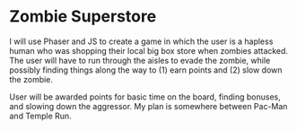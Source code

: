 # Zombie Superstore

I will use Phaser and JS to create a game in which the user is a hapless human who was shopping their local big box store when zombies attacked. The user will have to run through the aisles to evade the zombie, while possibly finding things along the way to (1) earn points and (2) slow down the zombie. 

User will be awarded points for basic time on the board, finding bonuses, and slowing down the aggressor. My plan is somewhere between Pac-Man and Temple Run.